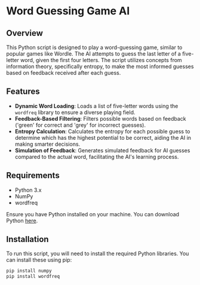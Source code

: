 # Word Guessing Game AI

## Overview

This Python script is designed to play a word-guessing game, similar to popular games like Wordle. The AI attempts to guess the last letter of a five-letter word, given the first four letters. The script utilizes concepts from information theory, specifically entropy, to make the most informed guesses based on feedback received after each guess.

## Features

- **Dynamic Word Loading**: Loads a list of five-letter words using the `wordfreq` library to ensure a diverse playing field.
- **Feedback-Based Filtering**: Filters possible words based on feedback ('green' for correct and 'grey' for incorrect guesses).
- **Entropy Calculation**: Calculates the entropy for each possible guess to determine which has the highest potential to be correct, aiding the AI in making smarter decisions.
- **Simulation of Feedback**: Generates simulated feedback for AI guesses compared to the actual word, facilitating the AI's learning process.

## Requirements

- Python 3.x
- NumPy
- wordfreq

Ensure you have Python installed on your machine. You can download Python [here](https://www.python.org/downloads/).

## Installation

To run this script, you will need to install the required Python libraries. You can install these using pip:

```bash
pip install numpy
pip install wordfreq
